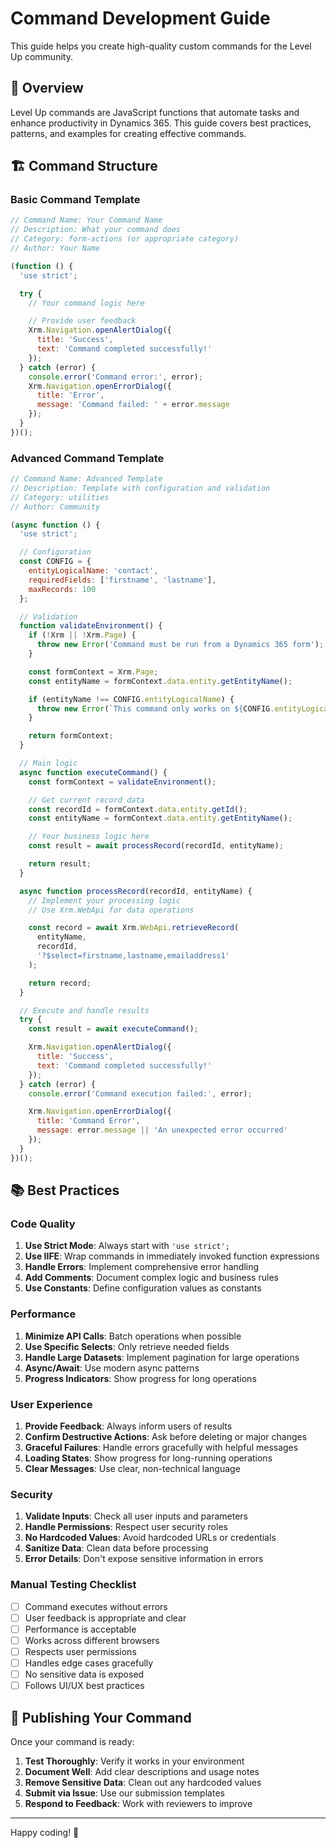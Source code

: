 # Command Development Guide

This guide helps you create high-quality custom commands for the Level Up community.

## 🎯 Overview

Level Up commands are JavaScript functions that automate tasks and enhance productivity in Dynamics 365. This guide covers best practices, patterns, and examples for creating effective commands.

## 🏗️ Command Structure

### Basic Command Template

```javascript
// Command Name: Your Command Name
// Description: What your command does
// Category: form-actions (or appropriate category)
// Author: Your Name

(function () {
  'use strict';

  try {
    // Your command logic here

    // Provide user feedback
    Xrm.Navigation.openAlertDialog({
      title: 'Success',
      text: 'Command completed successfully!'
    });
  } catch (error) {
    console.error('Command error:', error);
    Xrm.Navigation.openErrorDialog({
      title: 'Error',
      message: 'Command failed: ' + error.message
    });
  }
})();
```

### Advanced Command Template

```javascript
// Command Name: Advanced Template
// Description: Template with configuration and validation
// Category: utilities
// Author: Community

(async function () {
  'use strict';

  // Configuration
  const CONFIG = {
    entityLogicalName: 'contact',
    requiredFields: ['firstname', 'lastname'],
    maxRecords: 100
  };

  // Validation
  function validateEnvironment() {
    if (!Xrm || !Xrm.Page) {
      throw new Error('Command must be run from a Dynamics 365 form');
    }

    const formContext = Xrm.Page;
    const entityName = formContext.data.entity.getEntityName();

    if (entityName !== CONFIG.entityLogicalName) {
      throw new Error(`This command only works on ${CONFIG.entityLogicalName} forms`);
    }

    return formContext;
  }

  // Main logic
  async function executeCommand() {
    const formContext = validateEnvironment();

    // Get current record data
    const recordId = formContext.data.entity.getId();
    const entityName = formContext.data.entity.getEntityName();

    // Your business logic here
    const result = await processRecord(recordId, entityName);

    return result;
  }

  async function processRecord(recordId, entityName) {
    // Implement your processing logic
    // Use Xrm.WebApi for data operations

    const record = await Xrm.WebApi.retrieveRecord(
      entityName,
      recordId,
      '?$select=firstname,lastname,emailaddress1'
    );

    return record;
  }

  // Execute and handle results
  try {
    const result = await executeCommand();

    Xrm.Navigation.openAlertDialog({
      title: 'Success',
      text: 'Command completed successfully!'
    });
  } catch (error) {
    console.error('Command execution failed:', error);

    Xrm.Navigation.openErrorDialog({
      title: 'Command Error',
      message: error.message || 'An unexpected error occurred'
    });
  }
})();
```

## 📚 Best Practices

### Code Quality

1. **Use Strict Mode**: Always start with `'use strict';`
2. **Use IIFE**: Wrap commands in immediately invoked function expressions
3. **Handle Errors**: Implement comprehensive error handling
4. **Add Comments**: Document complex logic and business rules
5. **Use Constants**: Define configuration values as constants

### Performance

1. **Minimize API Calls**: Batch operations when possible
2. **Use Specific Selects**: Only retrieve needed fields
3. **Handle Large Datasets**: Implement pagination for large operations
4. **Async/Await**: Use modern async patterns
5. **Progress Indicators**: Show progress for long operations

### User Experience

1. **Provide Feedback**: Always inform users of results
2. **Confirm Destructive Actions**: Ask before deleting or major changes
3. **Graceful Failures**: Handle errors gracefully with helpful messages
4. **Loading States**: Show progress for long-running operations
5. **Clear Messages**: Use clear, non-technical language

### Security

1. **Validate Inputs**: Check all user inputs and parameters
2. **Handle Permissions**: Respect user security roles
3. **No Hardcoded Values**: Avoid hardcoded URLs or credentials
4. **Sanitize Data**: Clean data before processing
5. **Error Details**: Don't expose sensitive information in errors

### Manual Testing Checklist

- [ ] Command executes without errors
- [ ] User feedback is appropriate and clear
- [ ] Performance is acceptable
- [ ] Works across different browsers
- [ ] Respects user permissions
- [ ] Handles edge cases gracefully
- [ ] No sensitive data is exposed
- [ ] Follows UI/UX best practices

## 🚀 Publishing Your Command

Once your command is ready:

1. **Test Thoroughly**: Verify it works in your environment
2. **Document Well**: Add clear descriptions and usage notes
3. **Remove Sensitive Data**: Clean out any hardcoded values
4. **Submit via Issue**: Use our submission templates
5. **Respond to Feedback**: Work with reviewers to improve

---

Happy coding! 🎉

